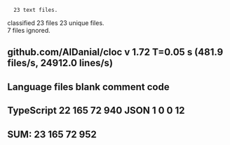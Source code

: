       23 text files.
classified 23 files      23 unique files.                              
       7 files ignored.

github.com/AlDanial/cloc v 1.72  T=0.05 s (481.9 files/s, 24912.0 lines/s)
-------------------------------------------------------------------------------
Language                     files          blank        comment           code
-------------------------------------------------------------------------------
TypeScript                      22            165             72            940
JSON                             1              0              0             12
-------------------------------------------------------------------------------
SUM:                            23            165             72            952
-------------------------------------------------------------------------------
